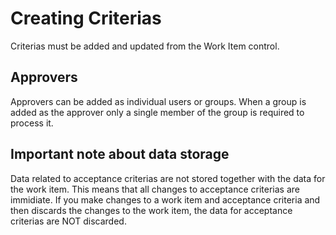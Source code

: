 # Creating Criterias

Criterias must be added and updated from the Work Item control.

## Approvers

Approvers can be added as individual users or groups. When a group is added as the approver only a single member of the group is required to process it.

## Important note about data storage

Data related to acceptance criterias are not stored together with the data for the work item. This means that all changes to acceptance criterias are immidiate. If you make changes to a work item and acceptance criteria and then discards the changes to the work item, the data for acceptance criterias are NOT discarded.
